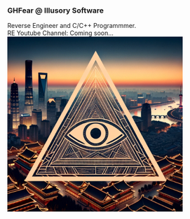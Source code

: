 ### GHFear @ Illusory Software
Reverse Engineer and C/C++ Programmmer. <br>
RE Youtube Channel: Coming soon... <br>
<img src="https://github.com/GHFear/GHFear/blob/main/github_logo.png" alt="GitHub Logo" width="400" height="400">

